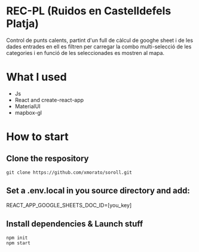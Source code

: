 # REC-PL (Ruidos en Castelldefels Platja)
Control de punts calents, partint d'un full de càlcul de googhe sheet i de les dades entrades en ell es filtren per carregar la combo multi-selecció de les categories i en funció de les seleccionades es mostren al mapa.

# What I used
- Js 
- React and create-react-app 
- MaterialUI 
- mapbox-gl

# How to start
## Clone the respository
```
git clone https://github.com/xmorato/soroll.git
```

## Set a .env.local in you source directory and add:
REACT_APP_GOOGLE_SHEETS_DOC_ID=[you_key]

## Install dependencies & Launch stuff
```
npm init
npm start
```
